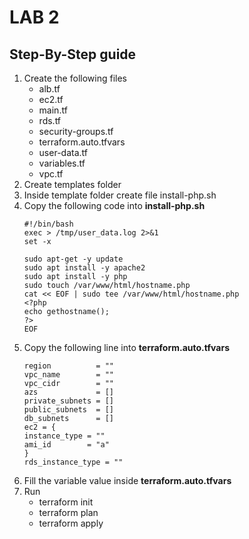 # LAB 2 
## Step-By-Step guide

1. Create the following files 
    - alb.tf
    - ec2.tf
    - main.tf
    - rds.tf
    - security-groups.tf
    - terraform.auto.tfvars
    - user-data.tf
    - variables.tf
    - vpc.tf
2. Create templates folder 
3. Inside template folder create file install-php.sh
4. Copy the following code into __install-php.sh__
    ```
    #!/bin/bash
    exec > /tmp/user_data.log 2>&1
    set -x 

    sudo apt-get -y update
    sudo apt install -y apache2
    sudo apt install -y php
    sudo touch /var/www/html/hostname.php
    cat << EOF | sudo tee /var/www/html/hostname.php
    <?php
    echo gethostname();
    ?>
    EOF 
    ```
5. Copy the following line into __terraform.auto.tfvars__
    ```
    region          = ""
    vpc_name        = ""
    vpc_cidr        = ""
    azs             = []
    private_subnets = []
    public_subnets  = []
    db_subnets      = []
    ec2 = {
    instance_type = ""
    ami_id        = "a"
    }
    rds_instance_type = ""
    ```
6. Fill the variable value inside __terraform.auto.tfvars__
7. Run
    - terraform init
    - terraform plan
    - terraform apply
